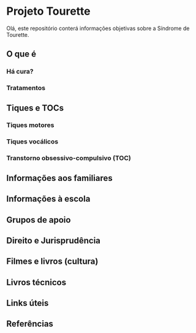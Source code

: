# Projeto Tourette

Olá, este repositório conterá informações objetivas sobre a Síndrome de Tourette.

## O que é
### Há cura? 
### Tratamentos 

## Tiques e TOCs
### Tiques motores 
### Tiques vocálicos
### Transtorno obsessivo-compulsivo (TOC)

## Informações aos familiares

## Informações à escola

## Grupos de apoio

## Direito e Jurisprudência

## Filmes e livros (cultura)

## Livros técnicos

## Links úteis

## Referências
